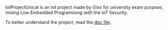 IotProjectUnical is an Iot project made by Gixs for university exam purpose, mixing Low Embedded Programming with the IoT Security.

To better understand the project, read the [doc file](https://github.com/Gixs/IotProjectUnical/blob/main/doc/report.md).
